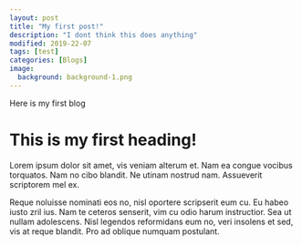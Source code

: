 ```yaml
---
layout: post
title: "My first post!"
description: "I dont think this does anything"
modified: 2019-22-07
tags: [test]
categories: [Blogs]
image:
  background: background-1.png
---
```


Here is my first blog

# This is my first heading!

<!--more-->

Lorem ipsum dolor sit amet, vis veniam alterum et. Nam ea congue vocibus torquatos. Nam no cibo blandit. Ne utinam nostrud nam. Assueverit scriptorem mel ex.

Reque noluisse nominati eos no, nisl oportere scripserit eum cu. Eu habeo iusto zril ius. Nam te ceteros senserit, vim cu odio harum instructior. Sea ut nullam adolescens. Nisl legendos reformidans eum no, veri insolens et sed, vis at reque blandit. Pro ad oblique numquam postulant.
